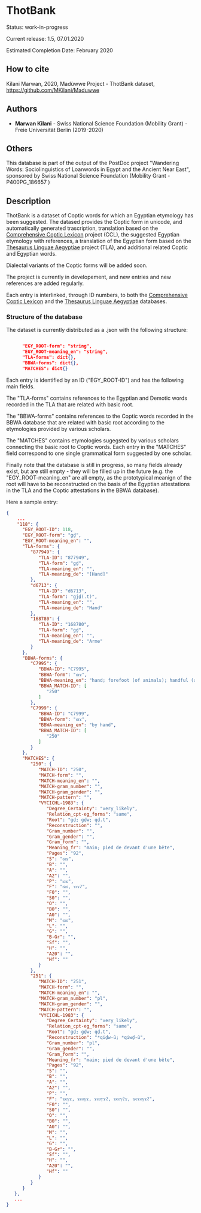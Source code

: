 # ThotBank

Status: work-in-progress

Current release: 1.5, 07.01.2020

Estimated Completion Date: February 2020

## How to cite

Kilani Marwan, 2020, Madùwwe Project - ThotBank dataset, https://github.com/MKilani/Maduwwe

## Authors

* **Marwan Kilani** - Swiss National Science Foundation (Mobility Grant) - Freie Universität Berlin (2019-2020)

## Others

This database is part of the output of the PostDoc project "Wandering Words: Sociolinguistics of Loanwords in Egypt and the Ancient Near East", sponsored by Swiss National Science Foundation (Mobility Grant - P400PG_186657 )

## Description

ThotBank is a dataset of Coptic words for which an Egyptian etymology has been suggested. The datased provides the Coptic form in unicode, and automatically generated trascription, translation based on the [Comprehensive Coptic Lexicon](http://coptic-dictionary.org/about.cgi) project (CCL), the suggested Egyptian etymology with references, a translation of the Egyptian form based on the [Thesaurus Linguae Aegyptiae](http://aaew.bbaw.de/tla/index.html) project (TLA), and additional related Coptic and Egyptian words.

Dialectal variants of the Coptic forms will be added soon.

The project is currently in developement, and new entries and new references are added regularly.

Each entry is interlinked, through ID numbers, to both the [Comprehensive Coptic Lexicon](http://coptic-dictionary.org/about.cgi) and the [Thesaurus Linguae Aegyptiae](http://aaew.bbaw.de/tla/index.html) databases.

### Structure of the database

The dataset is currently distributed as a .json with the following structure:

```json

      "EGY_ROOT-form": "string",
      "EGY_ROOT-meaning_en": "string",
      "TLA-forms": dict{},
      "BBWA-forms": dict{},
      "MATCHES": dict{}


```

Each entry is identified by an ID ("EGY_ROOT-ID") and has the following main fields.

The "TLA-forms" contains references to the Egyptian and Demotic words recorded in the TLA that are related with basic root.

The "BBWA-forms" contains references to the Coptic words recorded in the BBWA database that are related with basic root according to the etymologies provided by various scholars.

The "MATCHES" contains etymologies sugegsted by various scholars connecting the basic root to Coptic words. Each entry in the "MATCHES" field correspond to one single grammatical form suggested by one scholar.

Finally note that the database is still in progress, so many fields already exist, but are still empty - they will be filled up in the future (e.g. the "EGY_ROOT-meaning_en" are all empty, as the prototypical meanign of the root will have to be reconstructed on the basis of the Egyptian attestations in the TLA and the Coptic attestations in the BBWA database).

Here a sample entry:


```json
{
    ...
    "118": {
      "EGY_ROOT-ID": 118,
      "EGY_ROOT-form": "gḏ",
      "EGY_ROOT-meaning_en": "",
      "TLA-forms": {
         "877949": {
            "TLA-ID": "877949",
            "TLA-form": "gḏ",
            "TLA-meaning_en": "",
            "TLA-meaning_de": "[Hand]"
         },
         "d6713": {
            "TLA-ID": "d6713",
            "TLA-form": "gjḏ(.t)",
            "TLA-meaning_en": "",
            "TLA-meaning_de": "Hand"
         },
         "168780": {
            "TLA-ID": "168780",
            "TLA-form": "gḏ",
            "TLA-meaning_en": "",
            "TLA-meaning_de": "Arme"
         }
      },
      "BBWA-forms": {
         "C7995": {
            "BBWA-ID": "C7995",
            "BBWA-form": "ϭⲓϫ",
            "BBWA-meaning_en": "hand; forefoot (of animals); handful (as measure); handwriting; handiwork, handicraft, activity",
            "BBWA_MATCH-ID": [
               "250"
            ]
         },
         "C7999": {
            "BBWA-ID": "C7999",
            "BBWA-form": "ϭⲓϫ",
            "BBWA-meaning_en": "by hand",
            "BBWA_MATCH-ID": [
               "250"
            ]
         }
      },
      "MATCHES": {
         "250": {
            "MATCH-ID": "250",
            "MATCH-form": "",
            "MATCH-meaning_en": "",
            "MATCH-gram_number": "",
            "MATCH-gram_gender": "",
            "MATCH-pattern": "",
            "VYCICHL-1983": {
               "Degree_Certainty": "very_likely",
               "Relation_cpt-eg_forms": "same",
               "Root": "gḏ; gḏw; qḏ.t",
               "Reconstruction": "",
               "Gram_number": "",
               "Gram_gender": "",
               "Gram_form": "",
               "Meaning_fr": "main; pied de devant d'une bête",
               "Pages": "92",
               "S": "ϭⲓϫ",
               "B": "",
               "A": "",
               "A2": "",
               "P": "ⲕⲓϫ",
               "F": "ϭⲓϭ, ϫⲓϫϩ",
               "F0": "",
               "S0": "",
               "O": "",
               "B0": "",
               "A0": "",
               "M": "ϭⲓϭ",
               "L": "",
               "G": "",
               "B-Gr": "",
               "Sf": "",
               "H": "",
               "A20": "",
               "Hf": ""
            }
         },
         "251": {
            "MATCH-ID": "251",
            "MATCH-form": "",
            "MATCH-meaning_en": "",
            "MATCH-gram_number": "pl",
            "MATCH-gram_gender": "",
            "MATCH-pattern": "",
            "VYCICHL-1983": {
               "Degree_Certainty": "very_likely",
               "Relation_cpt-eg_forms": "same",
               "Root": "gḏ; gḏw; qḏ.t",
               "Reconstruction": "*qiḏw-ū; *qiwḏ-ū",
               "Gram_number": "pl",
               "Gram_gender": "",
               "Gram_form": "",
               "Meaning_fr": "main; pied de devant d'une bête",
               "Pages": "92",
               "S": "",
               "B": "",
               "A": "",
               "A2": "",
               "P": "",
               "F": "ϫⲉⲩϫ, ϫⲉⲟⲩϫ, ϫⲉⲟⲩϫϩ, ϫⲉⲟⲩϩϫ, ϫⲉϫⲟⲩϫϩ",
               "F0": "",
               "S0": "",
               "O": "",
               "B0": "",
               "A0": "",
               "M": "",
               "L": "",
               "G": "",
               "B-Gr": "",
               "Sf": "",
               "H": "",
               "A20": "",
               "Hf": ""
            }
         }
      }
   },
   ...
}
```



